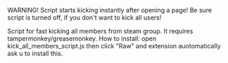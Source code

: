 WARNING! Script starts kicking instantly after opening a page! Be sure script is turned off, if you don't want to kick all users!

Script for fast kicking all members from steam group. It requires tampermonkey/greasemonkey.
How to install: open kick_all_members_script.js then click "Raw" and extension auotomatically ask u to install this.
